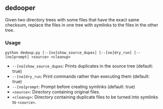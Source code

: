 ## dedooper

Given two directory trees with some files that have the exact same checksum,
replace the files in one tree with symlinks to the files in the other tree.

### Usage

`python dedoop.py [--[no]show_source_dupes] [--[no]dry_run] [--[no]prompt] <source> <cleanup>`

* `--[no]show_source_dupes`: Prints duplicates in the source tree (default: true)
* `--[no]dry_run`: Print commands rather than executing them (default: true)
* `--[no]prompt`: Prompt before creating symlinks (default: true)
* `<source>`: Directory containing original files.
* `<cleanup>`: Directory containing duplicate files to be turned into symlinks to `<source>`.

